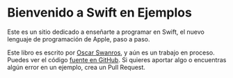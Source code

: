 # Bienvenido a Swift en Ejemplos

Este es un sitio dedicado a enseñarte a programar en Swift, el nuevo lenguaje de programación de Apple, paso a paso.

Este libro es escrito por [Oscar Swanros](swanros.com), y aún es un trabajo en proceso. Puedes ver el código [fuente en GitHub](http://github.com/postestudio/swiftenejemplos). Si quieres aportar algo o encuentras algún error en un ejemplo, crea un Pull Request.